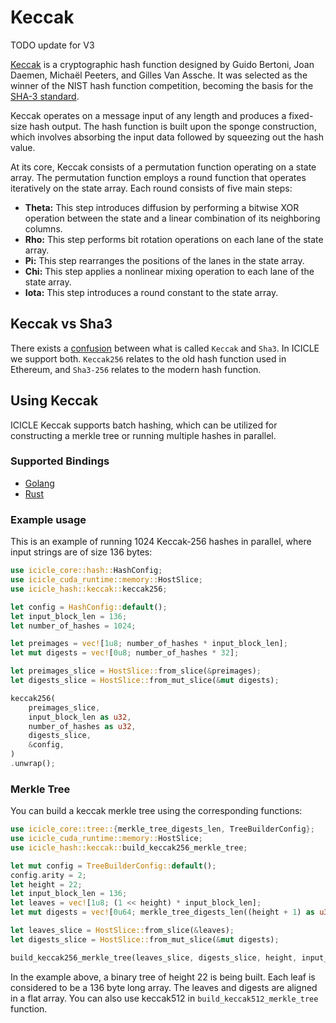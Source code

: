 # Keccak

TODO update for V3

[Keccak](https://keccak.team/files/Keccak-implementation-3.2.pdf) is a cryptographic hash function designed by Guido Bertoni, Joan Daemen, Michaël Peeters, and Gilles Van Assche. It was selected as the winner of the NIST hash function competition, becoming the basis for the [SHA-3 standard](https://nvlpubs.nist.gov/nistpubs/FIPS/NIST.FIPS.202.pdf).

Keccak operates on a message input of any length and produces a fixed-size hash output. The hash function is built upon the sponge construction, which involves absorbing the input data followed by squeezing out the hash value.

At its core, Keccak consists of a permutation function operating on a state array. The permutation function employs a round function that operates iteratively on the state array. Each round consists of five main steps:

- **Theta:** This step introduces diffusion by performing a bitwise XOR operation between the state and a linear combination of its neighboring columns.
- **Rho:** This step performs bit rotation operations on each lane of the state array.
- **Pi:** This step rearranges the positions of the lanes in the state array.
- **Chi:** This step applies a nonlinear mixing operation to each lane of the state array.
- **Iota:** This step introduces a round constant to the state array.

## Keccak vs Sha3

There exists a [confusion](https://www.cybertest.com/blog/keccak-vs-sha3) between what is called `Keccak` and `Sha3`. In ICICLE we support both. `Keccak256` relates to the old hash function used in Ethereum, and `Sha3-256` relates to the modern hash function.

## Using Keccak

ICICLE Keccak supports batch hashing, which can be utilized for constructing a merkle tree or running multiple hashes in parallel.

### Supported Bindings

- [Golang](https://github.com/ingonyama-zk/icicle/tree/main/wrappers/golang/hash/keccak)
- [Rust](https://github.com/ingonyama-zk/icicle/tree/main/wrappers/rust/icicle-hash)

### Example usage

This is an example of running 1024 Keccak-256 hashes in parallel, where input strings are of size 136 bytes:

```rust
use icicle_core::hash::HashConfig;
use icicle_cuda_runtime::memory::HostSlice;
use icicle_hash::keccak::keccak256;

let config = HashConfig::default();
let input_block_len = 136;
let number_of_hashes = 1024;

let preimages = vec![1u8; number_of_hashes * input_block_len];
let mut digests = vec![0u8; number_of_hashes * 32];

let preimages_slice = HostSlice::from_slice(&preimages);
let digests_slice = HostSlice::from_mut_slice(&mut digests);

keccak256(
    preimages_slice,
    input_block_len as u32,
    number_of_hashes as u32,
    digests_slice,
    &config,
)
.unwrap();
```

### Merkle Tree

You can build a keccak merkle tree using the corresponding functions:

```rust
use icicle_core::tree::{merkle_tree_digests_len, TreeBuilderConfig};
use icicle_cuda_runtime::memory::HostSlice;
use icicle_hash::keccak::build_keccak256_merkle_tree;

let mut config = TreeBuilderConfig::default();
config.arity = 2;
let height = 22;
let input_block_len = 136;
let leaves = vec![1u8; (1 << height) * input_block_len];
let mut digests = vec![0u64; merkle_tree_digests_len((height + 1) as u32, 2, 1)];

let leaves_slice = HostSlice::from_slice(&leaves);
let digests_slice = HostSlice::from_mut_slice(&mut digests);

build_keccak256_merkle_tree(leaves_slice, digests_slice, height, input_block_len, &config).unwrap();
```

In the example above, a binary tree of height 22 is being built. Each leaf is considered to be a 136 byte long array. The leaves and digests are aligned in a flat array. You can also use keccak512 in `build_keccak512_merkle_tree` function.